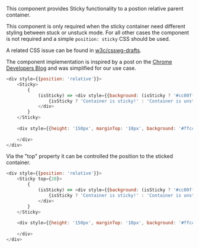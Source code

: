 This component provides Sticky functionality to a postion relative parent container.

This component is only required when the sticky container need different styling
between stuck or unstuck mode. For all other cases the component is not required
and a simple `position: sticky` CSS should be used.

A related CSS issue can be found in [w3c/csswg-drafts](https://github.com/w3c/csswg-drafts/issues/5979).

The component implementation is inspired by a post on the [Chrome Developers Blog](https://developer.chrome.com/blog/sticky-headers/)
and was simplified for our use case.

```javascript
<div style={{position: 'relative'}}>
    <Sticky>
        {
            (isSticky) => <div style={{background: (isSticky ? '#cc00ff' : '#00ccff'), color: (isSticky ? 'white' : 'black'), padding: '20px'}}>
                {isSticky ? 'Container is sticky!' : 'Container is unsticky!'}
            </div>
        }
    </Sticky>
    
    <div style={{height: '150px', marginTop: '10px', background: '#ffcc00'}}>
        
    </div>
</div>
```

Via the "top" property it can be controlled the position to the sticked container.

```javascript
<div style={{position: 'relative'}}>
    <Sticky top={20}>
        {
            (isSticky) => <div style={{background: (isSticky ? '#cc00ff' : '#00ccff'), color: (isSticky ? 'white' : 'black'), padding: '20px'}}>
                {isSticky ? 'Container is sticky!' : 'Container is unsticky!'}
            </div>
        }
    </Sticky>
    
    <div style={{height: '150px', marginTop: '10px', background: '#ffcc00'}}>
        
    </div>
</div>
```
